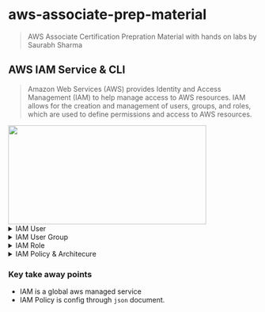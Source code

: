 # aws-associate-prep-material

> AWS Associate Certification Prepration Material with hands on labs by Saurabh Sharma

## AWS IAM Service & CLI
> Amazon Web Services (AWS) provides Identity and Access Management (IAM) to help manage access to AWS resources. IAM allows for the creation and management of users, groups, and roles, which are used to define permissions and access to AWS resources.
<img src="https://miro.medium.com/v2/resize:fit:4800/format:webp/1*-eXJpf5Mv02F4FXkiWpgfA.png" width="400" height="200">
<details><summary> IAM User</summary>
<p>IAM User

An IAM user is an entity within an AWS account that has specific permissions to access AWS resources. An IAM user can be an individual, a service, or an application that requires access to resources within an AWS account. Each IAM user has a unique set of credentials that consist of an access key and a secret access key. IAM users can be granted permissions to access specific resources or services within an AWS account.<br />
    </p>
</details>

<details><summary> IAM User Group</summary>
<p>
An IAM user group is a collection of IAM users that have similar permissions and access requirements. User groups simplify access management and reduce the administrative overhead required to grant permissions to individual IAM users. Users can be added or removed from a user group, and the permissions associated with the user group will apply to all users within that group.</p>
</details>
<details>
  <summary>IAM Role</summary>
 <p>An IAM role is an AWS identity that is used to grant permissions to trusted entities, such as AWS services or applications, to access AWS resources. A role is not associated with a specific user or group but is instead assumed by entities that require access to AWS resources. This allows for granular control over permissions and access to AWS resources without requiring the creation of a new IAM user.
  </p>
</details>

<details>
  <summary>IAM Policy & Architecure</summary>
  <img src="https://docs.aws.amazon.com/images/IAM/latest/UserGuide/images/intro-diagram%20_policies_800.png" width="800" height="450" />
  
  <p>IAM permissions are the rules that define what an IAM user, group, or role can or cannot do within an AWS account. Permissions are based on policies, which are JSON documents that define a set of permissions and actions that are allowed or denied. AWS provides a set of predefined policies that can be used to grant permissions to users, groups, and roles. Custom policies can also be created to define specific permissions and access requirements.

```json
  {
  "Version": "2012-10-17",
  "Statement": {
    "Effect": "Allow",
    "Action": "dynamodb:*",
    "Resource": "arn:aws:dynamodb:us-east-2:123456789012:table/Books"
  }
}
```
 - Version: policy language version, always include “2012–10–17”
Statement: allows or denies access to certain APIs so it consists of
- Effect: whether the statement allows or denied access (Allow/ Deny)
- Action or Operation: is defined by a service, and includes things that you can do to a resource, such as viewing, creating, editing, and deleting that resource. For example, IAM supports approximately 40 actions for a user resource,
Resources: user, group, role, policy, and identity provider objects that are stored in IAM. As with other AWS services, you can add, edit, and remove resources from IAM
    
  </p>
</details>

### Key take away points
 - IAM is a global aws managed service
 - IAM Policy is config through `json` document.

